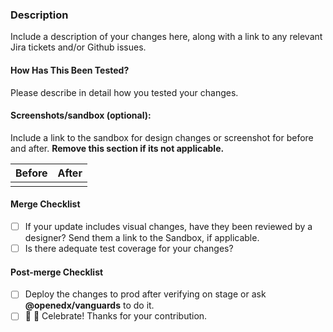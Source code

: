 ### Description

Include a description of your changes here, along with a link to any relevant Jira tickets and/or Github issues.

#### How Has This Been Tested?

Please describe in detail how you tested your changes.

#### Screenshots/sandbox (optional):
Include a link to the sandbox for design changes or screenshot for before and after. **Remove this section if its not applicable.**

|Before|After|
|-------|-----|
|      |      |

#### Merge Checklist

* [ ] If your update includes visual changes, have they been reviewed by a designer? Send them a link to the Sandbox, if applicable.
* [ ] Is there adequate test coverage for your changes?

#### Post-merge Checklist

* [ ] Deploy the changes to prod after verifying on stage or ask **@openedx/vanguards** to do it. 
* [ ] 🎉 🙌 Celebrate! Thanks for your contribution.